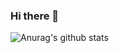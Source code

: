 ### Hi there 👋

![Anurag's github stats](https://github-readme-stats.vercel.app/api?username=andres-zartab&count_private=true&show_icons=true&theme=radical)

<!--
**andres-zartab/andres-zartab** is a ✨ _special_ ✨ repository because its `README.md` (this file) appears on your GitHub profile.

Here are some ideas to get you started:

- 🔭 I’m currently working on ...
- 🌱 I’m currently learning ...
- 👯 I’m looking to collaborate on ...
- 🤔 I’m looking for help with ...
- 💬 Ask me about ...
- 📫 How to reach me: ...
- 😄 Pronouns: ...
- ⚡ Fun fact: ...
-->
